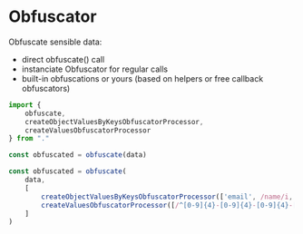 # Obfuscator

Obfuscate sensible data:
- direct obfuscate() call
- instanciate Obfuscator for regular calls
- built-in obfuscations or yours (based on helpers or free callback obfuscators)

```typescript
import {
    obfuscate,
    createObjectValuesByKeysObfuscatorProcessor,
    createValuesObfuscatorProcessor
} from "."

const obfuscated = obfuscate(data)

const obfuscated = obfuscate(
	data,
	[
        createObjectValuesByKeysObfuscatorProcessor(['email', /name/i, (v: string) => v === 'sex']),
        createValuesObfuscatorProcessor([/^[0-9]{4}-[0-9]{4}-[0-9]{4}-[0-9]{4}$/, 'root', (v: string) => v === '192.168.0.1'])
    ]
)
```
